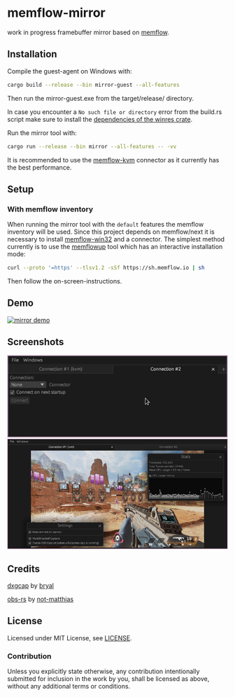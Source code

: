 # memflow-mirror

work in progress framebuffer mirror based on [memflow](https://github.com/memflow/memflow).

## Installation
Compile the guest-agent on Windows with:
```bash
cargo build --release --bin mirror-guest --all-features
```
Then run the mirror-guest.exe from the target/release/ directory.

In case you encounter a `No such file or directory` error from the build.rs script make sure to install the [dependencies of the winres crate](https://github.com/mxre/winres#toolkit).

Run the mirror tool with:
```bash
cargo run --release --bin mirror --all-features -- -vv
```

It is recommended to use the [memflow-kvm](https://github.com/memflow/memflow-kvm) connector as it currently has the best performance.

## Setup
### With memflow inventory
When running the mirror tool with the `default` features the memflow inventory will be used.
Since this project depends on memflow/next it is necessary to install [memflow-win32](https://github.com/memflow/memflow-win32) and a connector.
The simplest method currently is to use the [memflowup](https://github.com/memflow/memflowup) tool which has an interactive installation mode:
```sh
curl --proto '=https' --tlsv1.2 -sSf https://sh.memflow.io | sh
```
Then follow the on-screen-instructions.

## Demo

[![mirror demo](http://img.youtube.com/vi/H-1wxAeocGA/0.jpg)](http://www.youtube.com/watch?v=H-1wxAeocGA "mirror demo")

## Screenshots

![screenshot](docs/1674405186.png)
![screenshot](docs/1674405216.png)

## Credits

[dxgcap](https://github.com/bryal/dxgcap-rs) by [bryal](https://github.com/bryal)

[obs-rs](https://github.com/not-matthias/obs-rs) by [not-matthias](https://github.com/not-matthias)

## License

Licensed under MIT License, see [LICENSE](LICENSE).

### Contribution

Unless you explicitly state otherwise, any contribution intentionally submitted for inclusion in the work by you, shall be licensed as above, without any additional terms or conditions.
